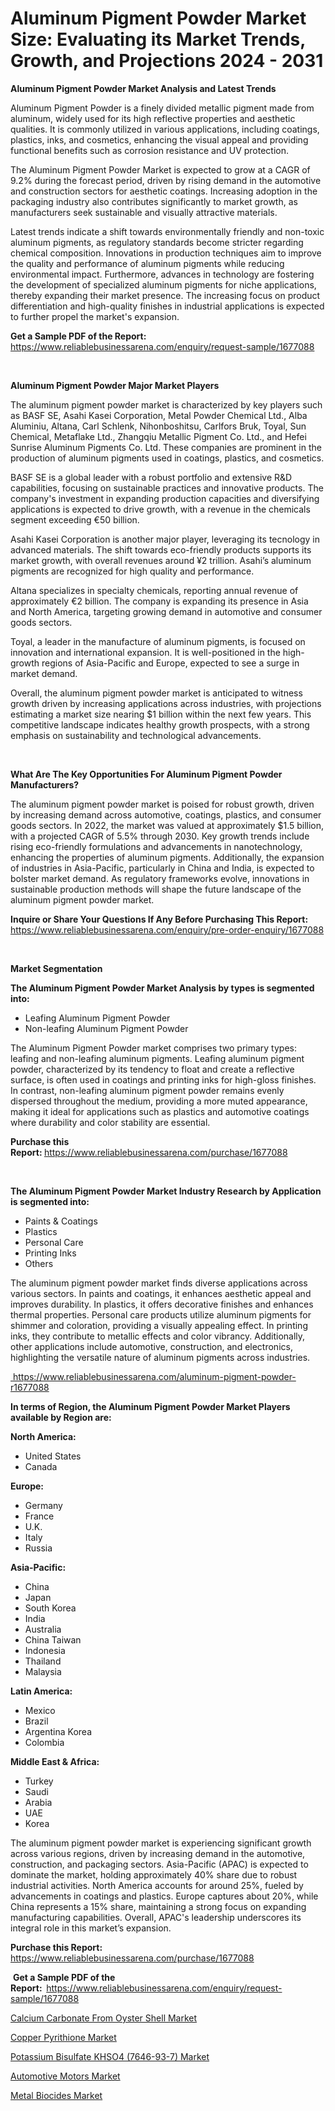<p><h1>Aluminum Pigment Powder Market Size: Evaluating its Market Trends, Growth, and Projections 2024 - 2031</h1></p><p><strong>Aluminum Pigment Powder Market Analysis and Latest Trends</strong></p>
<p><p>Aluminum Pigment Powder is a finely divided metallic pigment made from aluminum, widely used for its high reflective properties and aesthetic qualities. It is commonly utilized in various applications, including coatings, plastics, inks, and cosmetics, enhancing the visual appeal and providing functional benefits such as corrosion resistance and UV protection.</p><p>The Aluminum Pigment Powder Market is expected to grow at a CAGR of 9.2% during the forecast period, driven by rising demand in the automotive and construction sectors for aesthetic coatings. Increasing adoption in the packaging industry also contributes significantly to market growth, as manufacturers seek sustainable and visually attractive materials. </p><p>Latest trends indicate a shift towards environmentally friendly and non-toxic aluminum pigments, as regulatory standards become stricter regarding chemical composition. Innovations in production techniques aim to improve the quality and performance of aluminum pigments while reducing environmental impact. Furthermore, advances in technology are fostering the development of specialized aluminum pigments for niche applications, thereby expanding their market presence. The increasing focus on product differentiation and high-quality finishes in industrial applications is expected to further propel the market's expansion.</p></p>
<p><strong>Get a Sample PDF of the Report:&nbsp;</strong> <a href="https://www.reliablebusinessarena.com/enquiry/request-sample/1677088?utm_campaign=1841&utm_medium=2&utm_source=Github&utm_content=ia&utm_term=11122024&utm_id=aluminum-pigment-powder">https://www.reliablebusinessarena.com/enquiry/request-sample/1677088</a></p>
<p>&nbsp;</p>
<p><strong>Aluminum Pigment Powder Major Market Players</strong></p>
<p><p>The aluminum pigment powder market is characterized by key players such as BASF SE, Asahi Kasei Corporation, Metal Powder Chemical Ltd., Alba Aluminiu, Altana, Carl Schlenk, Nihonboshitsu, Carlfors Bruk, Toyal, Sun Chemical, Metaflake Ltd., Zhangqiu Metallic Pigment Co. Ltd., and Hefei Sunrise Aluminum Pigments Co. Ltd. These companies are prominent in the production of aluminum pigments used in coatings, plastics, and cosmetics.</p><p>BASF SE is a global leader with a robust portfolio and extensive R&D capabilities, focusing on sustainable practices and innovative products. The company's investment in expanding production capacities and diversifying applications is expected to drive growth, with a revenue in the chemicals segment exceeding €50 billion.</p><p>Asahi Kasei Corporation is another major player, leveraging its tecnology in advanced materials. The shift towards eco-friendly products supports its market growth, with overall revenues around ¥2 trillion. Asahi’s aluminum pigments are recognized for high quality and performance.</p><p>Altana specializes in specialty chemicals, reporting annual revenue of approximately €2 billion. The company is expanding its presence in Asia and North America, targeting growing demand in automotive and consumer goods sectors.</p><p>Toyal, a leader in the manufacture of aluminum pigments, is focused on innovation and international expansion. It is well-positioned in the high-growth regions of Asia-Pacific and Europe, expected to see a surge in market demand.</p><p>Overall, the aluminum pigment powder market is anticipated to witness growth driven by increasing applications across industries, with projections estimating a market size nearing $1 billion within the next few years. This competitive landscape indicates healthy growth prospects, with a strong emphasis on sustainability and technological advancements.</p></p>
<p>&nbsp;</p>
<p><strong>What Are The Key Opportunities For Aluminum Pigment Powder Manufacturers?</strong></p>
<p><p>The aluminum pigment powder market is poised for robust growth, driven by increasing demand across automotive, coatings, plastics, and consumer goods sectors. In 2022, the market was valued at approximately $1.5 billion, with a projected CAGR of 5.5% through 2030. Key growth trends include rising eco-friendly formulations and advancements in nanotechnology, enhancing the properties of aluminum pigments. Additionally, the expansion of industries in Asia-Pacific, particularly in China and India, is expected to bolster market demand. As regulatory frameworks evolve, innovations in sustainable production methods will shape the future landscape of the aluminum pigment powder market.</p></p>
<p><strong>Inquire or Share Your Questions If Any Before Purchasing This Report:</strong> <a href="https://www.reliablebusinessarena.com/enquiry/pre-order-enquiry/1677088?utm_campaign=1841&utm_medium=2&utm_source=Github&utm_content=ia&utm_term=11122024&utm_id=aluminum-pigment-powder">https://www.reliablebusinessarena.com/enquiry/pre-order-enquiry/1677088</a></p>
<p>&nbsp;</p>
<p><strong>Market Segmentation</strong></p>
<p><strong>The Aluminum Pigment Powder Market Analysis by types is segmented into:</strong></p>
<p><ul><li>Leafing Aluminum Pigment Powder</li><li>Non-leafing Aluminum Pigment Powder</li></ul></p>
<p><p>The Aluminum Pigment Powder market comprises two primary types: leafing and non-leafing aluminum pigments. Leafing aluminum pigment powder, characterized by its tendency to float and create a reflective surface, is often used in coatings and printing inks for high-gloss finishes. In contrast, non-leafing aluminum pigment powder remains evenly dispersed throughout the medium, providing a more muted appearance, making it ideal for applications such as plastics and automotive coatings where durability and color stability are essential.</p></p>
<p><strong>Purchase this Report:&nbsp;</strong><a href="https://www.reliablebusinessarena.com/purchase/1677088?utm_campaign=1841&utm_medium=2&utm_source=Github&utm_content=ia&utm_term=11122024&utm_id=aluminum-pigment-powder">https://www.reliablebusinessarena.com/purchase/1677088</a></p>
<p>&nbsp;</p>
<p><strong>The Aluminum Pigment Powder Market Industry Research by Application is segmented into:</strong></p>
<p><ul><li>Paints & Coatings</li><li>Plastics</li><li>Personal Care</li><li>Printing Inks</li><li>Others</li></ul></p>
<p><p>The aluminum pigment powder market finds diverse applications across various sectors. In paints and coatings, it enhances aesthetic appeal and improves durability. In plastics, it offers decorative finishes and enhances thermal properties. Personal care products utilize aluminum pigments for shimmer and coloration, providing a visually appealing effect. In printing inks, they contribute to metallic effects and color vibrancy. Additionally, other applications include automotive, construction, and electronics, highlighting the versatile nature of aluminum pigments across industries.</p></p>
<p><a href="https://www.reliablebusinessarena.com/aluminum-pigment-powder-r1677088?utm_campaign=1841&utm_medium=2&utm_source=Github&utm_content=ia&utm_term=11122024&utm_id=aluminum-pigment-powder">&nbsp;https://www.reliablebusinessarena.com/aluminum-pigment-powder-r1677088</a></p>
<p><strong>In terms of Region, the Aluminum Pigment Powder Market Players available by Region are:</strong></p>
<p>
    <p> <strong> North America: </strong>
        <ul>
            <li>United States</li>
            <li>Canada</li>
        </ul>
        </p> 
    <p> <strong> Europe: </strong>
        <ul>
            <li>Germany</li>
            <li>France</li>
            <li>U.K.</li>
            <li>Italy</li>
            <li>Russia</li>
        </ul>
        </p> 
    <p> <strong> Asia-Pacific: </strong>
        <ul>
            <li>China</li>
            <li>Japan</li>
            <li>South Korea</li>
            <li>India</li>
            <li>Australia</li>
            <li>China Taiwan</li>
            <li>Indonesia</li>
            <li>Thailand</li>
            <li>Malaysia</li>
        </ul>
        </p> 
    <p> <strong> Latin America: </strong>
        <ul>
            <li>Mexico</li>
            <li>Brazil</li>
            <li>Argentina Korea</li>
            <li>Colombia</li>
        </ul>
        </p> 
    <p> <strong> Middle East & Africa: </strong>
        <ul>
            <li>Turkey</li>
            <li>Saudi</li>
            <li>Arabia</li>
            <li>UAE</li>
            <li>Korea</li>
        </ul>
    </p>
    </p>
<p><p>The aluminum pigment powder market is experiencing significant growth across various regions, driven by increasing demand in the automotive, construction, and packaging sectors. Asia-Pacific (APAC) is expected to dominate the market, holding approximately 40% share due to robust industrial activities. North America accounts for around 25%, fueled by advancements in coatings and plastics. Europe captures about 20%, while China represents a 15% share, maintaining a strong focus on expanding manufacturing capabilities. Overall, APAC's leadership underscores its integral role in this market’s expansion.</p></p>
<p><strong>Purchase this Report: </strong><a href="https://www.reliablebusinessarena.com/purchase/1677088?utm_campaign=1841&utm_medium=2&utm_source=Github&utm_content=ia&utm_term=11122024&utm_id=aluminum-pigment-powder">https://www.reliablebusinessarena.com/purchase/1677088</a></p>
<p>&nbsp;<strong>Get a Sample PDF of the Report:&nbsp;&nbsp;</strong><a href="https://www.reliablebusinessarena.com/enquiry/request-sample/1677088?utm_campaign=1841&utm_medium=2&utm_source=Github&utm_content=ia&utm_term=11122024&utm_id=aluminum-pigment-powder">https://www.reliablebusinessarena.com/enquiry/request-sample/1677088</a></p>
<p><strong></strong></p>
<p><p><a href="https://www.linkedin.com/pulse/investigating-calcium-carbonate-from-oyster-shell-market-8bcxe?utm_campaign=1841&utm_medium=2&utm_source=Github&utm_content=ia&utm_term=11122024&utm_id=aluminum-pigment-powder">Calcium Carbonate From Oyster Shell Market</a></p><p><a href="https://www.linkedin.com/pulse/according-global-copper-pyrithione-market-trends-applications-alioe?utm_campaign=1841&utm_medium=2&utm_source=Github&utm_content=ia&utm_term=11122024&utm_id=aluminum-pigment-powder">Copper Pyrithione Market</a></p><p><a href="https://github.com/julyju69/Market-Research-Report-List-5/blob/main/potassium-bisulfate-khso4-7646-93-7-market.md?utm_campaign=1841&utm_medium=2&utm_source=Github&utm_content=ia&utm_term=11122024&utm_id=aluminum-pigment-powder">Potassium Bisulfate KHSO4 (7646-93-7) Market</a></p><p><a href="https://www.linkedin.com/pulse/automotive-motors-market2024-2031-industry-insights-investment-rhfqe?utm_campaign=1841&utm_medium=2&utm_source=Github&utm_content=ia&utm_term=11122024&utm_id=aluminum-pigment-powder">Automotive Motors Market</a></p><p><a href="https://www.linkedin.com/pulse/metal-biocides-market-overview-2024-2031-projected-122-lozoe?utm_campaign=1841&utm_medium=2&utm_source=Github&utm_content=ia&utm_term=11122024&utm_id=aluminum-pigment-powder">Metal Biocides Market</a></p></p>